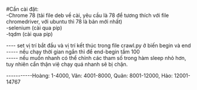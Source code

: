 #Cần cài đặt:<br>
-Chrome 78 (tải file deb về  cài, yêu cầu là 78 để tương thích với file chromedriver, với ubuntu thì 78 là bản mới nhất) <br>
-selenium (cài qua pip) <br>
-tqdm (cài qua pip) <br>


---- set vị trí bắt đầu và vị trí kết thúc trong file crawl.py ở biến begin và end <br>
----- nếu chạy thời gian ngắn thì để end-begin tầm 100<br>
----- nếu muốn nhanh có thể chỉnh các tham số trong hàm  sleep nhỏ hơn, tuy nhiên cẩn thận việ chạy quá nhanh sẽ bị chặn.<br>

-----------Hoàng: 1-4000, Văn: 4001-8000, Quân: 8001-12000, Hảo: 12001-14767


